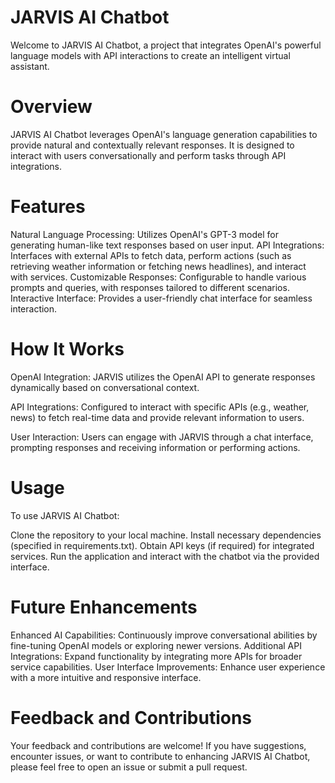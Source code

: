 # JARVIS AI Chatbot
Welcome to JARVIS AI Chatbot, a project that integrates OpenAI's powerful language models with API interactions to create an intelligent virtual assistant.

# Overview
JARVIS AI Chatbot leverages OpenAI's language generation capabilities to provide natural and contextually relevant responses. It is designed to interact with users conversationally and perform tasks through API integrations.

# Features
Natural Language Processing: Utilizes OpenAI's GPT-3 model for generating human-like text responses based on user input.
API Integrations: Interfaces with external APIs to fetch data, perform actions (such as retrieving weather information or fetching news headlines), and interact with services.
Customizable Responses: Configurable to handle various prompts and queries, with responses tailored to different scenarios.
Interactive Interface: Provides a user-friendly chat interface for seamless interaction.

# How It Works
OpenAI Integration: JARVIS utilizes the OpenAI API to generate responses dynamically based on conversational context.

API Integrations: Configured to interact with specific APIs (e.g., weather, news) to fetch real-time data and provide relevant information to users.

User Interaction: Users can engage with JARVIS through a chat interface, prompting responses and receiving information or performing actions.

# Usage
To use JARVIS AI Chatbot:

Clone the repository to your local machine.
Install necessary dependencies (specified in requirements.txt).
Obtain API keys (if required) for integrated services.
Run the application and interact with the chatbot via the provided interface.

# Future Enhancements
Enhanced AI Capabilities: Continuously improve conversational abilities by fine-tuning OpenAI models or exploring newer versions.
Additional API Integrations: Expand functionality by integrating more APIs for broader service capabilities.
User Interface Improvements: Enhance user experience with a more intuitive and responsive interface.

# Feedback and Contributions
Your feedback and contributions are welcome! If you have suggestions, encounter issues, or want to contribute to enhancing JARVIS AI Chatbot, please feel free to open an issue or submit a pull request.

